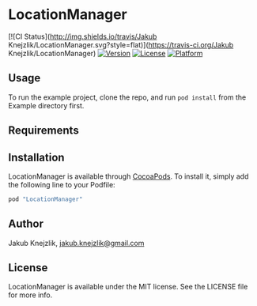 # LocationManager

[![CI Status](http://img.shields.io/travis/Jakub Knejzlik/LocationManager.svg?style=flat)](https://travis-ci.org/Jakub Knejzlik/LocationManager)
[![Version](https://img.shields.io/cocoapods/v/LocationManager.svg?style=flat)](http://cocoapods.org/pods/LocationManager)
[![License](https://img.shields.io/cocoapods/l/LocationManager.svg?style=flat)](http://cocoapods.org/pods/LocationManager)
[![Platform](https://img.shields.io/cocoapods/p/LocationManager.svg?style=flat)](http://cocoapods.org/pods/LocationManager)

## Usage

To run the example project, clone the repo, and run `pod install` from the Example directory first.

## Requirements

## Installation

LocationManager is available through [CocoaPods](http://cocoapods.org). To install
it, simply add the following line to your Podfile:

```ruby
pod "LocationManager"
```

## Author

Jakub Knejzlik, jakub.knejzlik@gmail.com

## License

LocationManager is available under the MIT license. See the LICENSE file for more info.
